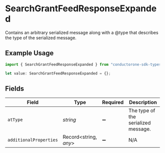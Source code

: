 # SearchGrantFeedResponseExpanded

Contains an arbitrary serialized message along with a @type that describes the type of the serialized message.

## Example Usage

```typescript
import { SearchGrantFeedResponseExpanded } from "conductorone-sdk-typescript/sdk/models/shared";

let value: SearchGrantFeedResponseExpanded = {};
```

## Fields

| Field                               | Type                                | Required                            | Description                         |
| ----------------------------------- | ----------------------------------- | ----------------------------------- | ----------------------------------- |
| `atType`                            | *string*                            | :heavy_minus_sign:                  | The type of the serialized message. |
| `additionalProperties`              | Record<string, *any*>               | :heavy_minus_sign:                  | N/A                                 |